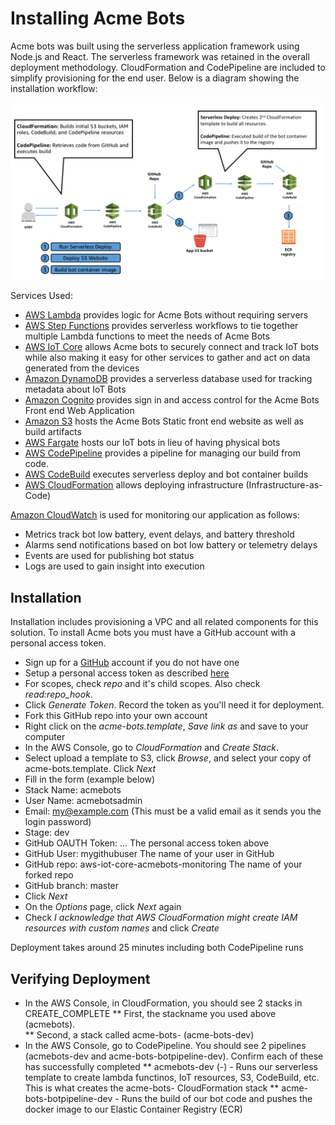 # Installing Acme Bots

Acme bots was built using the serverless application framework using Node.js and React.  The serverless framework was retained in the overall deployment methodology.  CloudFormation and CodePipeline are included to simplify provisioning for the end user.  Below is a diagram showing the installation workflow: 

![installation-workflow](imgs/installation-workflow.png)

Services Used: 

 * [AWS Lambda](https://aws.amazon.com/lambda/) provides logic for Acme Bots without requiring servers 
 * [AWS Step Functions](https://aws.amazon.com/step-functions/) provides serverless workflows to tie together multiple Lambda functions to meet the needs of Acme Bots
 * [AWS IoT Core](https://aws.amazon.com/iot-core/) allows Acme bots to securely connect and track IoT bots while also making it easy for other services to gather and act on data generated from the devices
 * [Amazon DynamoDB](https://aws.amazon.com/dynamodb/) provides a serverless database used for tracking metadata about IoT Bots 
 * [Amazon Cognito](https://aws.amazon.com/cognito/) provides sign in and access control for the Acme Bots Front end Web Application
 * [Amazon S3](https://aws.amazon.com/s3/) hosts the Acme Bots Static front end website as well as build artifacts
 * [AWS Fargate](https://aws.amazon.com/fargate/) hosts our IoT bots in lieu of having physical bots
 * [AWS CodePipeline](https://aws.amazon.com/codepipeline/) provides a pipeline for managing our build from code.
 * [AWS CodeBuild](https://aws.amazon.com/codebuild/) executes serverless deploy and bot container builds 
 * [AWS CloudFormation](https://aws.amazon.com/cloudformation/) allows deploying infrastructure (Infrastructure-as-Code)

[Amazon CloudWatch](https://aws.amazon.com/cloudwatch/) is used for monitoring our application as follows:

 * Metrics track bot low battery, event delays, and battery threshold
 * Alarms send notifications based on bot low battery or telemetry delays
 * Events are used for publishing bot status
 * Logs are used to gain insight into execution

## Installation

Installation includes provisioning a VPC and all related components for this solution.  To install Acme bots you must have a GitHub account with a personal access token.

* Sign up for a [GitHub](https://github.com) account if you do not have one
* Setup a personal access token as described [here](https://help.github.com/articles/creating-a-personal-access-token-for-the-command-line/)
 * For scopes, check *repo* and it's child scopes.  Also check *read:repo_hook*.  
 * Click *Generate Token*.  Record the token as you'll need it for deployment.
* Fork this GitHub repo into your own account
* Right click on the *acme-bots.template*, *Save link as* and save to your computer
* In the AWS Console, go to *CloudFormation* and *Create Stack*.  
* Select upload a template to S3, click *Browse*, and select your copy of acme-bots.template.  Click *Next*
* Fill in the form (example below)
 * Stack Name: acmebots
 * User Name: acmebotsadmin
 * Email: my@example.com (This must be a valid email as it sends you the login password)
 * Stage: dev
 * GitHub OAUTH Token: ...  				The personal access token above
 * GitHub User: mygithubuser				The name of your user in GitHub
 * GitHub repo: aws-iot-core-acmebots-monitoring	The name of your forked repo
 * GitHub branch: master
* Click *Next*
* On the *Options* page, click *Next* again
* Check *I acknowledge that AWS CloudFormation might create IAM resources with custom names* and click *Create*

Deployment takes around 25 minutes including both CodePipeline runs 

## Verifying Deployment 
* In the AWS Console, in CloudFormation, you should see 2 stacks in CREATE_COMPLETE
** First, the stackname you used above (acmebots).  
** Second, a stack called acme-bots-<stage> (acme-bots-dev) 
* In the AWS Console, go to CodePipeline.  You should see 2 pipelines (acmebots-dev and acme-bots-botpipeline-dev).  Confirm each of these has successfully completed 
** acmebots-dev (<stackname>-<stage>) - Runs our serverless template to create lambda functinos, IoT resources, S3, CodeBuild, etc.  This is what creates the acme-bots-<stage> CloudFormation stack 
** acme-bots-botpipeline-dev - Runs the build of our bot code and pushes the docker image to our Elastic Container Registry (ECR) 


